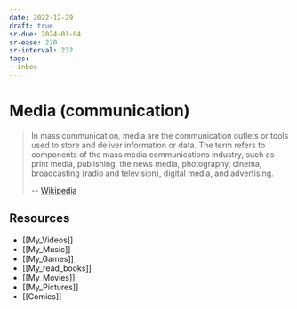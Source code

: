 ```yaml
---
date: 2022-12-29
draft: true
sr-due: 2024-01-04
sr-ease: 270
sr-interval: 232
tags:
- inbox
---
```


# Media (communication)

> In mass communication, media are the communication outlets or tools used to
> store and deliver information or data. The term refers to components of the
> mass media communications industry, such as print media, publishing, the news
> media, photography, cinema, broadcasting (radio and television), digital
> media, and advertising.
>
> -- [Wikipedia](https://en.wikipedia.org/wiki/Media_\(communication\))

## Resources
- [[My_Videos]]
- [[My_Music]]
- [[My_Games]]
- [[My_read_books]]
- [[My_Movies]]
- [[My_Pictures]]
- [[Comics]]